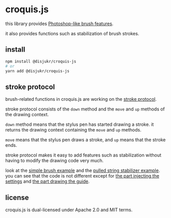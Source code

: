 # croquis.js
this library provides [Photoshop-like brush features][common-brush].

it also provides functions such as stabilization of brush strokes.

[common-brush]: https://croquisjs.0xabcdef.com/example/common-brush

## install
```sh
npm install @disjukr/croquis-js
# or
yarn add @disjukr/croquis-js
```

## stroke protocol
brush-related functions in croquis.js are working on the [stroke protocol][stroke protocol].

stroke protocol consists of the `down` method and the `move` and `up` methods of the drawing context.

`down` method means that the stylus pen has started drawing a stroke. it returns the drawing context containing the `move` and `up` methods.

`move` means that the stylus pen draws a stroke, and `up` means that the stroke ends.

stroke protocol makes it easy to add features such as stabilization without having to modify the drawing code very much.

look at the [simple brush example][simple brush] and the [pulled string stabilizer example][pulled string].
you can see that the code is not different except for [the part injecting the settings][injecting the settings] and [the part drawing the guide][drawing the guide].

[stroke protocol]: ./packages/croquis.js/src/stroke-protocol.ts
[simple brush]: ./packages/website/src/pages/example/simple-brush.tsx
[pulled string]: ./packages/website/src/pages/example/stabilizer-pulled-string.tsx
[injecting the settings]: https://github.com/disjukr/croquis.js/blob/master/packages/website/src/pages/example/stabilizer-pulled-string.tsx#L47-L58
[drawing the guide]: https://github.com/disjukr/croquis.js/blob/master/packages/website/src/pages/example/stabilizer-pulled-string.tsx#L115-L141

## license
croquis.js is dual-licensed under Apache 2.0 and MIT terms.
